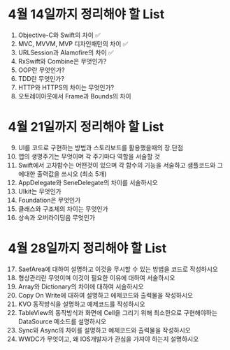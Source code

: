 # 4월 14일까지 정리해야 할 List

1. Objective-C와 Swift의 차이 ✅
2. MVC, MVVM, MVP 디자인패턴의 차이 ✅
3. URLSession과 Alamofire의 차이 ✅
4. RxSwift와 Combine은 무엇인가?
5. OOP란 무엇인가?
6. TDD란 무엇인가?
7. HTTP와 HTTPS의 차이는 무엇인가?
8. 오토레이아웃에서 Frame과 Bounds의 차이

# 4월 21일까지 정리해야 할 List

9. UI를 코드로 구현하는 방법과 스토리보드를 활용했을때의 장.단점
10. 앱의 생명주기는 무엇이며 각 주기마다 역할을 서술할 것
11. Swift에서 고차함수는 어떤것이 있으며 각 함수의 기능을 서술하고 샘플코드와 그에대한 출력값을 쓰시오 (최소 5개)
12. AppDelegate와 SeneDelegate의 차이를 서술하시오
13. UIkit는 무엇인가
14. Foundation은 무엇인가
15. 클래스와 구조체의 차이는 무엇인가
16. 상속과 오버라이딩음 무엇인가

# 4월 28일까지 정리해야 할 List

17. SaefArea에 대하여 설명하고 이것을 무시할 수 있는 방법을 코드로 작성하시오
18. 형상관리란 무엇이며 이것이 필요한 이유에 대하여 서술하시오
19. Array와 Dictionary의 차이에 대하여 서술하시오
20. Copy On Write에 대하여 설명하고 에제코드와 출력물을 작성하시오
21. KVO 동작방식을 설명하고 예제코드를 작성하시오
22. TableView의 동작방식과 화면에 Cell을 그리기 위해 최소한으로 구현해야하는 DataSource 메소드를 설명하시오
23. Sync와 Async의 차이를 설명하고 예제코드와 출력물을 작성하시오
24. WWDC가 무엇이고, 왜 IOS개발자가 관심을 가져야 하는지 설명하시오
